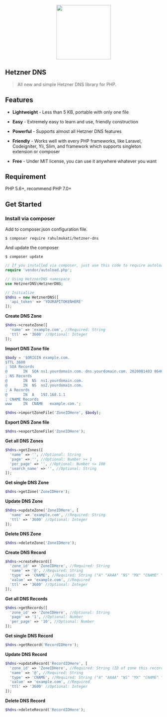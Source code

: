 <p align="center">
  <a href="https://dns.hetzner.com/" target="_blank"><img src="https://raw.githubusercontent.com/rahulmukati/hetzner-dns/master/hetzner.png" height="175"></a>
</p>

## Hetzner DNS
> All new and simple Hetzner DNS library for PHP.

## Features

* **Lightweight** - Less than 5 KB, portable with only one file

* **Easy** - Extremely easy to learn and use, friendly construction

* **Powerful** - Supports almost all Hetzner DNS features

* **Friendly** - Works well with every PHP frameworks, like Laravel, Codeigniter, Yii, Slim, and framework which supports singleton extension or composer

* **Free** - Under MIT license, you can use it anywhere whatever you want

## Requirement

PHP 5.6+, recommend PHP 7.0+

## Get Started

### Install via composer

Add to composer.json configuration file.
```
$ composer require rahulmukati/hetzner-dns
```

And update the composer
```
$ composer update
```

```php
// If you installed via composer, just use this code to require autoloader on the top of your projects.
require 'vendor/autoload.php';

// Using HetznerDNS namespace
use HetznerDNS\HetznerDNS;

// Initialize
$hdns = new HetznerDNS([
  'api_token' => 'YOURAPITOKENHERE'
]);
```

**Create DNS Zone**
```php
$hdns->createZone([
  'name' => 'example.com', //Required: String
  'ttl' => '3600' //Optional: Integer
]);
```

**Import DNS Zone file**
```php
$body = '$ORIGIN example.com.
$TTL 3600
; SOA Records
@		IN	SOA	ns1.yourdomain.com. dns.yourdomain.com. 2020081403 86400 10800 3600000 3600
; NS Records
@		IN	NS	ns1.yourdomain.com.
@		IN	NS	ns2.yourdomain.com.
; A Records
@		IN	A	192.168.1.1
; CNAME Records
www		IN	CNAME	example.com.';

$hdns->importZoneFile('ZoneIDHere', $body);
```

**Export DNS Zone file**
```php
$hdns->exportZoneFile('ZoneIDHere');
```

**Get all DNS Zones**
```php
$hdns->getZones([
  'name' => '', //Optional: String
  'page' => '', //Optional: Number >= 1
  'per_page' => '', //Optional: Number <= 100
  'search_name' => '', //Optional: String
]);
```

**Get single DNS Zone**
```php
$hdns->getZone('ZoneIDHere');
```

**Update DNS Zone**
```php
$hdns->updateZone('ZoneIDHere', [
  'name' => 'example.com', //Required: String
  'ttl' => '3600' //Optional: Integer
]);
```

**Delete DNS Zone**
```php
$hdns->deleteZone('ZoneIDHere');
```

**Create DNS Record**
```php
$hdns->createRecord([
  'zone_id' => 'ZoneIDHere', //Required: String
  'name' => '@', //Required: String
  'type' => 'CNAME', //Required: String ("A" "AAAA" "NS" "MX" "CNAME" "RP" "TXT" "SOA" "HINFO" "SRV" "DANE" "TLSA" "DS" "CAA")
  'value' => 'example.com', //Required
  'ttl' => '3600' //Optional: Integer
]);
```

**Get all DNS Records**
```php
$hdns->getRecords([
  'zone_id' => 'ZoneIDHere', //Optional: String
  'page' => '1', //Optional: Number
  'per_page' => '10', //Optional: Number
]);
```

**Get single DNS Record**
```php
$hdns->getRecord('RecordIDHere');
```

**Update DNS Record**
```php
$hdns->updateRecord('RecordIDHere', [
  'zone_id' => 'ZoneIDHere', //Required: String (ID of zone this record is associated with)
  'name' => '@', //Required: String
  'type' => 'CNAME', //Required: String ("A" "AAAA" "NS" "MX" "CNAME" "RP" "TXT" "SOA" "HINFO" "SRV" "DANE" "TLSA" "DS" "CAA")
  'value' => 'example.com', //Required
  'ttl' => '3600' //Optional: Integer
]);
```

**Delete DNS Record**
```php
$hdns->deleteRecord('RecordIDHere');
```

